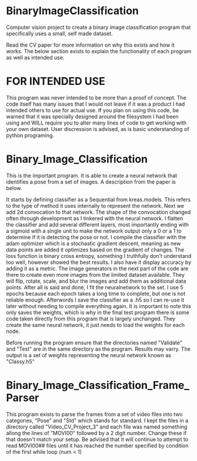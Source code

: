 # BinaryImageClassification
Computer vision project to create a binary image classification program that specifically uses a small, self made dataset.

Read the CV paper for more information on why this exists and how it works. The below section exists to explain the functionality of each program as well as intended use.

# FOR INTENDED USE
This program was never intended to be more than a proof of concept. The code itself has many issues that I would not leave if it was a product I had intended others to use for actual use. If you plan on using this code, be warned that it was specially designed around the filesystem I had been using and WILL require you to alter many lines of code to get working with your own dataset. User discression is advised, as is basic understanding of python programing.

# Binary_Image_Classification
This is the important program. It is able to create a neural network that identifies a pose from a set of images. A description from the paper is below.

It starts by defining classifier as a Sequential from kreas.models. This refers to the type of method it uses internally to represent the network. Next we add 2d convocation to that network. The shape of the convocation changed often through development as I tinkered with the neural network. I flatten the classifier and add several different layers, most importantly ending with a sigmoid with a single unit to make the network output only a 0 or a 1 to determine if it is detecting the pose or not. I compile the classifier with the adam optimizer which is a stochastic gradient descent, meaning as new data points are added it optimizes based on the gradient of changes. The loss function is binary cross entropy, something I truthfully don’t understand too well, however showed the best results. I also have it display accuracy by adding it as a metric.
The image generators in the next part of the code are there to create even more images from the limited dataset available. They will flip, rotate, scale, and blur the images and add them as additional data points. After all is said and done, I fit the neuralnetwork to the set. I use 5 epochs because each epoch takes a long time to complete, but one is not reliable enough. Afterwords I save the classifier as a .h5 so I can re-use it later without needing to compile everything again. It is important to note this only saves the weights, which is why in the final test program there is some code taken directly from this program that is largely unchanged. They create the same neural network, it just needs to load the weights for each node.

Before running the program ensure that the directories named "Validate" and "Test" are in the same directory as the program. Results may varry. The output is a set of weights representing the neural network known as "Classy.h5"

# Binary_Image_Classification_Frame_Parser
This program exists to parse the frames from a set of video files into two categories, "Pose" and "Std" which stands for standard. I kept the files in a directory called "Video_CV_Project_3" and each file was named something allong the lines of "MOVI00" followed by a 2 digit number. Change these if that doesn't match your setup. Be advised that it will continue to attempt to read MOVI00## files until it has reached the number specified by condition of the first while loop (num < 1)

